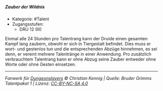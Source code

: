 <!---
Dies ist ein Fanwerk für DUNGEONSLAYERS © von Christian Kennig

Quellen:      [Bruder Grimms Talentpaket 1](https://www.f-space.de/ds4/downloads.html)
              [Talentbeschreibungen](https://www.f-space.de/ds4/tools-talentcards.html)
License:      [CC-BY-NC-SA 4.0](https://creativecommons.org/licenses/by-nc-sa/4.0/deed.de)
Richtlinien:  [Fanwerkrichtlinien](https://www.dungeonslayers.net/fanwerk-richtlinien/)
Autor:        Zauberlehrling
-->

##### Zauber der Wildnis

- Kategorie: #Talent
- Zugangsstufen:
  - DRU 12 (III)

Einmal alle 24 Stunden pro Talentrang kann der Druide einen gesamten Kampf lang zaubern, obwohl er sich in Tiergestalt befindet. Dies muss er wort- und gestenlos tun und die entsprechenden Abzüge hinnehmen, es sei denn, er vereint mehrere Talentränge in einer Anwendung. Pro zusätzlich verbrauchtem Talentrang kann er ohne Abzug seine Zauber entweder ohne Worte oder ohne Gesten einsetzen.

---

_Fanwerk für [Dungeonslayers](https://www.dungeonslayers.net/) © Christian Kennig | Quelle: Bruder Grimms Talentpaket 1 | Lizenz: [CC-BY-NC-SA 4.0](https://creativecommons.org/licenses/by-nc-sa/4.0/deed.de)_
